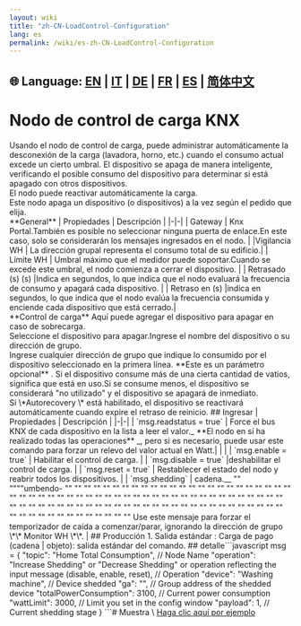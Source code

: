 ```yaml
---
layout: wiki
title: "zh-CN-LoadControl-Configuration"
lang: es
permalink: /wiki/es-zh-CN-LoadControl-Configuration
---
```

🌐 Language: [EN](https://supergiovane.github.io/node-red-contrib-knx-ultimate/wiki/LoadControl-Configuration) | [IT](https://supergiovane.github.io/node-red-contrib-knx-ultimate/wiki/it-LoadControl-Configuration) | [DE](https://supergiovane.github.io/node-red-contrib-knx-ultimate/wiki/de-LoadControl-Configuration) | [FR](https://supergiovane.github.io/node-red-contrib-knx-ultimate/wiki/fr-LoadControl-Configuration) | [ES](https://supergiovane.github.io/node-red-contrib-knx-ultimate/wiki/es-LoadControl-Configuration) | [简体中文](https://supergiovane.github.io/node-red-contrib-knx-ultimate/wiki/zh-CN-LoadControl-Configuration)
---
# Nodo de control de carga KNX
<p> Usando el nodo de control de carga, puede administrar automáticamente la desconexión de la carga (lavadora, horno, etc.) cuando el consumo actual excede un cierto umbral.
El dispositivo se apaga de manera inteligente, verificando el posible consumo del dispositivo para determinar si está apagado con otros dispositivos.<br/>
El nodo puede reactivar automáticamente la carga.<br/>
Este nodo apaga un dispositivo (o dispositivos) a la vez según el pedido que elija. <br/>
**General**
| Propiedades | Descripción |
|-|-|
| Gateway | Knx Portal.También es posible no seleccionar ninguna puerta de enlace.En este caso, solo se considerarán los mensajes ingresados ​​en el nodo. |
|Vigilancia WH | La dirección grupal representa el consumo total de su edificio.|
| Límite WH | Umbral máximo que el medidor puede soportar.Cuando se excede este umbral, el nodo comienza a cerrar el dispositivo. |
| Retrasado (s) (s) |Indica en segundos, lo que indica que el nodo evaluará la frecuencia de consumo y apagará cada dispositivo. |
| Retraso en (s) |indica en segundos, lo que indica que el nodo evalúa la frecuencia consumida y enciende cada dispositivo que está cerrado.|
<br/>
**Control de carga**
Aquí puede agregar el dispositivo para apagar en caso de sobrecarga.<br/>
Seleccione el dispositivo para apagar.Ingrese el nombre del dispositivo o su dirección de grupo.<br/>
Ingrese cualquier dirección de grupo que indique lo consumido por el dispositivo seleccionado en la primera línea. **Este es un parámetro opcional** . Si el dispositivo consume más de una cierta cantidad de vatios, significa que está en uso.Si se consume menos, el dispositivo se considerará "no utilizado" y el dispositivo se apagará de inmediato. <br/>
Si \*Autorecovery \* está habilitado, el dispositivo se reactivará automáticamente cuando expire el retraso de reinicio.
## Ingresar
| Propiedades | Descripción |
|-|-|
| `msg.readstatus = true` | Force el bus KNX de cada dispositivo en la lista a leer el valor._ **El nodo en sí ha realizado todas las operaciones** _, pero si es necesario, puede usar este comando para forzar un relevo del valor actual en Watt.| | |
| `msg.enable = true` | Habilitar el control de carga. |
| `msg.disable = true` |deshabilitar el control de carga. |
| `msg.reset = true` | Restablecer el estado del nodo y reabrir todos los dispositivos. |
| `msg.shedding` | cadena.__ "" """"umbendo- "" "" "" "" "" "" "" "" "" "" "" "" "" "" "" "" "" "" "" "" "" "" "" "" "" "" "" "" "" "" "" "" "" "" "" "" "" "" "" "" "" "" "" "" "" "" "" "" "" "" "" "" "" "" "" "" "" "" "" "" "" "" "" "" "" "" "" "" "" "" "" "" "" "" "" "" "" "" "" "" "" "" "" "" "" "" "" "" "" "" "" "" "" "" "" Use este mensaje para forzar el temporizador de caída a comenzar/parar, ignorando la dirección de grupo \*\* Monitor WH \*\*. |
## Producción
1. Salida estándar
: Carga de pago (cadena | objeto): salida estándar del comando.
## detalle```javascript
msg = {
  "topic": "Home Total Consumption", // Node Name
  "operation": "Increase Shedding" or "Decrease Shedding" or operation reflecting the input message (disable, enable, reset), // Operation
  "device": "Washing machine", // Device shedded
  "ga": "", // Group address of the shedded device
  "totalPowerConsumption": 3100, // Current power consumption
  "wattLimit": 3000, // Limit you set in the config window
  "payload": 1, // Current shedding stage
}
```# Muestra
\ <a href = "/node-red-contrib-knx-ultimate/wiki/SampleLoadControl"> Haga clic aquí por ejemplo </a>
<br/>
